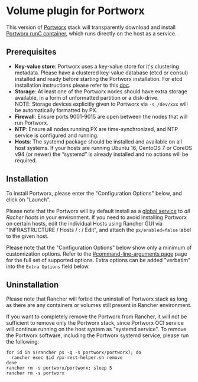 # Volume plugin for Portworx

This version of [Portworx](https://docs.portworx.com) stack will transparently download and install [Portworx runC container](https://docs.portworx.com/runc), which runs directly on the host as a service.

## Prerequisites

* **Key-value store**: Portworx uses a key-value store for it's clustering metadata. Please have a clustered key-value database (etcd or consul) installed and ready before starting the Portworx installation. For etcd installation instructions please refer to this [doc](https://docs.portworx.com/maintain/etcd.html).
* **Storage**: At least one of the Portworx nodes should have extra storage available, in a form of unformatted partition or a disk-drive.<br/>NOTE: Storage devices explicitly given to Portworx via `-s /dev/xxx` will be automatically formatted by PX.
* **Firewall**: Ensure ports 9001-9015 are open between the nodes that will run Portworx.
* **NTP**: Ensure all nodes running PX are time-synchronized, and NTP service is configured and running.
* **Hosts**: The systemd package should be installed and available on all host systems.  If your hosts are running Ubuntu 16, CentoOS 7 or CoreOS v94 (or newer) the “systemd” is already installed and no actions will be required.

## Installation

To install Portworx, please enter the "Configuration Options" below, and click on "Launch".

Please note that the Portworx will by default install as a [global service](http://rancher.com/docs/rancher/latest/en/cattle/scheduling/#global-service)
to *all Racher hoots* in your environment.  If you need to avoid installing Portworx on certain hosts, edit the individual Hosts using Rancher GUI via "INFRASTRUCTURE / Hosts / : / Edit", and attach the `px/enabled=false` label to the given host.

Please note that the "Configuration Options" below show only a minimum of customization options.  Refer to the [#command-line-arguments page](https://docs.portworx.com/runc/#command-line-arguments) page for the full set of supported options.  Extra options can be added "verbatim" into the `Extra Options` field below.

## Uninstallation

Please note that Rancher will forbid the uninstall of Portworx stack as long as there are any containers or volumes still present in Rancher environment.

If you want to completely remove the Portworx from Rancher, it will not be sufficient to remove only the Portworx stack, since Portworx OCI service will continue running on the host system as "systemd service".  To remove the Portworx software, including the Portworx systemd service, please run the following:

```
for id in $(rancher ps -q -s portworx/portworx); do
  rancher exec $id /px-rest-helper.sh remove
done
rancher rm -s portworx/portworx; sleep 5
rancher rm -s portworx
```
